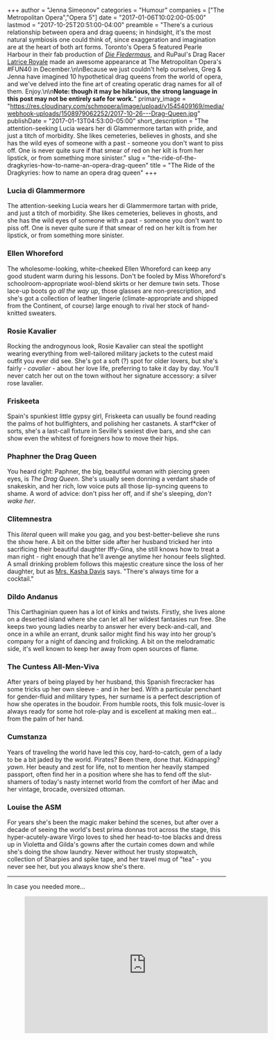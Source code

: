 +++
author = "Jenna Simeonov"
categories = "Humour"
companies = ["The Metropolitan Opera","Opera 5"]
date = "2017-01-06T10:02:00-05:00"
lastmod = "2017-10-25T20:51:00-04:00"
preamble = "There's a curious relationship between opera and drag queens; in hindsight, it's the most natural symbiosis one could think of, since exaggeration and imagination are at the heart of both art forms. Toronto's Opera 5 featured Pearle Harbour in their fab production of [*Die Fledermaus*](/die-fledermaus-die-fleder-fabulous/), and RuPaul's Drag Racer [Latrice Royale](https://www.instagram.com/p/BNiIxZeB0bE/) made an awesome appearance at The Metropolitan Opera's #FUN40 in December.\n\nBecause we just couldn't help ourselves, Greg & Jenna have imagined 10 hypothetical drag queens from the world of opera, and we've delved into the fine art of creating operatic drag names for all of them. Enjoy.\n\n**Note: though it may be hilarious, the strong language in this post may not be entirely safe for work.**"
primary_image = "https://res.cloudinary.com/schmopera/image/upload/v1545409169/media/webhook-uploads/1508979062252/2017-10-26---Drag-Queen.jpg"
publishDate = "2017-01-13T04:53:00-05:00"
short_description = "The attention-seeking Lucia wears her di Glammermore tartan with pride, and just a titch of morbidity. She likes cemeteries, believes in ghosts, and she has the wild eyes of someone with a past - someone you don&#039;t want to piss off. One is never quite sure if that smear of red on her kilt is from her lipstick, or from something more sinister."
slug = "the-ride-of-the-dragkyries-how-to-name-an-opera-drag-queen"
title = "The Ride of the Dragkyries: how to name an opera drag queen"
+++

### Lucia di Glammermore

The attention-seeking Lucia wears her di Glammermore tartan with pride, and just a titch of morbidity. She likes cemeteries, believes in ghosts, and she has the wild eyes of someone with a past - someone you don't want to piss off. One is never quite sure if that smear of red on her kilt is from her lipstick, or from something more sinister.

### Ellen Whoreford

The wholesome-looking, white-cheeked Ellen Whoreford can keep any good student warm during his lessons. Don't be fooled by Miss Whoreford's schoolroom-appropriate wool-blend skirts or her demure twin sets. Those lace-up boots go *all the way up*, those glasses are non-prescription, and she's got a collection of leather lingerie (climate-appropriate and shipped from the Continent, of course) large enough to rival her stock of hand-knitted sweaters.

### Rosie Kavalier

Rocking the androgynous look, Rosie Kavalier can steal the spotlight wearing everything from well-tailored military jackets to the cutest maid outfit you ever did see. She's got a soft (?) spot for older lovers, but she's fairly - *cavalier* - about her love life, preferring to take it day by day. You'll never catch her out on the town without her signature accessory: a silver rose lavalier.

### Friskeeta

Spain's spunkiest little gypsy girl, Friskeeta can usually be found reading the palms of hot bullfighters, and polishing her castanets. A starf\*cker of sorts, she's a last-call fixture in Seville's sexiest dive bars, and she can show even the whitest of foreigners how to move their hips.

### Phaphner the Drag Queen

You heard right: Paphner, the big, beautiful woman with piercing green eyes, is *The Drag Queen*. She's usually seen donning a verdant shade of snakeskin, and her rich, low voice puts all those lip-syncing queens to shame. A word of advice: don't piss her off, and if she's sleeping, *don't wake her*.

### Clitemnestra

This *literal* queen will make you gag, and you best-better-believe she runs the show here. A bit on the bitter side after her husband tricked her into sacrificing their beautiful daughter Iffy-Gina, she still knows how to treat a man right - right enough that he'll avenge anytime her honour feels slighted. A small drinking problem follows this majestic creature since the loss of her daughter, but as [Mrs. Kasha Davis](http://kashadavis.com/KD/KD2010/Home.html) says. "There's always time for a cocktail." 

### Dildo Andanus

This Carthaginian queen has a lot of kinks and twists. Firstly, she lives alone on a deserted island where she can let all her wildest fantasies run free. She keeps two young ladies nearby to answer her every beck-and-call, and once in a while an errant, drunk sailor might find his way into her group's company for a night of dancing and frolicking. A bit on the melodramatic side, it's well known to keep her away from open sources of flame. 

### The Cuntess All-Men-Viva

After years of being played by her husband, this Spanish firecracker has some tricks up her own sleeve - and in her bed. With a particular penchant for gender-fluid and military types, her surname is a perfect description of how she operates in the boudoir. From humble roots, this folk music-lover is always ready for some hot role-play and is excellent at making men eat... from the palm of her hand. 

### Cumstanza

Years of traveling the world have led this coy, hard-to-catch, gem of a lady to be a bit jaded by the world. Pirates? Been there, done that. Kidnapping? *yawn*. Her beauty and zest for life, not to mention her heavily stamped passport, often find her in a position where she has to fend off the slut-shamers of today's nasty internet world from the comfort of her iMac and her vintage, brocade, oversized ottoman. 

### Louise the ASM

For years she's been the magic maker behind the scenes, but after over a decade of seeing the world's best prima donnas trot across the stage, this hyper-acutely-aware Virgo loves to shed her head-to-toe blacks and dress up in Violetta and Gilda's gowns after the curtain comes down and while she's doing the show laundry. Never without her trusty stopwatch, collection of Sharpies and spike tape, and her travel mug of "tea" - you never see her, but you always know she's there. 

***
In case you needed more...

<figure data-type="video">
<iframe src="https://www.facebook.com/plugins/video.php?href=https%3A%2F%2Fwww.facebook.com%2Fkqedarts%2Fvideos%2F1333197723419674%2F&show_text=0&width=560" width="560" height="315" style="border:none;overflow:hidden" scrolling="no" frameborder="0" allowTransparency="true" allowFullScreen="true"></iframe>
</figure>
